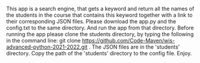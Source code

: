 This app is a search engine, that gets a keyword and return all the names of the students in the course that contains this keyword together with a link to their corresponding JSON files.
Please download the app.py and the config.txt to the same directory. And run the app from that directory.
Before running the app please clone the students directory, by typing the following in the command line: git clone https://github.com/Code-Maven/wis-advanced-python-2021-2022.git . The JSON files are in the 'students' directory. Copy the path of the 'students' directory to the config file.
Enjoy.
